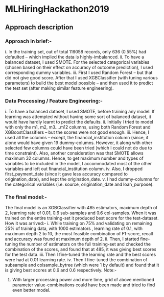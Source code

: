 # MLHiringHackathon2019
## Approach description

### Approach in brief:-
i. In the training set, out of total 116058 records, only 636 (0.55%) had defaulted – which implied the data is highly-imbalanced.
ii. To have a balanced dataset, I used SMOTE.  For the selected categorical variables (chosen based on their effect on accuracy of outcome prediction), I used corresponding dummy variables.
iii. First I used Random Forest – but that did not give good score.  After that I used XGBClassifier (with tuning various parameters) to build the best model possible – and then used it to predict the test set (after making similar feature engineering).

### Data Processing / Feature Engineering:-
i. To have a balanced dataset, I used SMOTE, before training any model.  If learning was attempted without having some sort of balanced dataset, it would have hardly learnt to predict the defaults.
ii. Initially I tried to model with only the m1, m2, m3….m12 columns, using both Random Forest and XGBoostClassifiers – but the scores were not good enough.
iii. Hence, I used all the columns – except, the financial_institution column (since, it alone would have given 19 dummy-columns.  However, it along with other selected few columns could have been tried (which I could not do due to time constraint).  Also, another consideration was that SMOTE allows maximum 32 columns.  Hence, to get maximum number and types of variables to be included in the model, I accommodated most of the other variables and left out financial_institution column.
iv. Also, I dropped first_payment_date (since it gave less accuracy compared to origination_date), and kept the origination_date.
v. I had dummy-columns for the categorical variables (i.e. source, origination_date and loan_purpose).

### The final model:-
 The final model  is an XGBClassifier with 485 estimators, maximum depth of 2, learning rate of 0.01, 0.6 sub-samples and 0.6 col-samples.  When it was trained on the entire training-set it produced best score for the test-dataset.
How it was arrived:-
i. While training on 75% and validating on remaining 25% of training data, with 1000 estimators , learning rate of 0.1, with maximum depth 2 to 10, the most feasible combination of F1-score, recall and accuracy was found at maximum depth of 2.
ii. Then, I started fine-tuning the number of estimators on the full training-set and checked the combination of the scores, and found that at 485, it was giving best scores for the test data.
iii. Then I fine-tuned the learning rate and the best scores were had at 0.01 learning rate.
iv. Then I fine-tuned the combination of subsample and colsample_bytree (which were 1 by default) and found that it is giving best scores at 0.6 and 0.6 respectively.
Note:-
1. With larger processing power and more time, grid of above mentioned parameter value-combinations could have been made and tried to find even better model.
